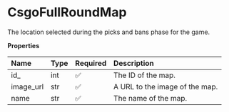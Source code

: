 # CsgoFullRoundMap

The location selected during the picks and bans phase for the game.

**Properties**

| Name      | Type | Required | Description                    |
| :-------- | :--- | :------- | :----------------------------- |
| id\_      | int  | ✅       | The ID of the map.             |
| image_url | str  | ✅       | A URL to the image of the map. |
| name      | str  | ✅       | The name of the map.           |

<!-- This file was generated by liblab | https://liblab.com/ -->
